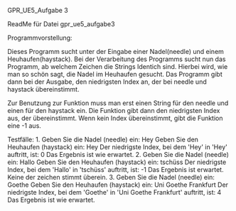 GPR_UE5_Aufgabe 3

ReadMe für Datei gpr_ue5_aufgabe3

Programmvorstellung:

Dieses Programm sucht unter der Eingabe einer Nadel(needle) und einem Heuhaufen(haystack).
Bei der Verarbeitung des Programms sucht nun das Programm, ab welchem Zeichen die Strings Identich sind.
Hierbei wird, wie man so schön sagt, die Nadel im Heuhaufen gesucht. Das Programm gibt dann bei der Ausgabe, den 
niedrigsten Index an, der bei needle und haystack übereinstimmt.

Zur Benutzung zur Funktion muss man erst einen String für den needle und einen für den haystack ein. 
Die Funktion gibt dann den niedrigsten Index aus, der übereinstimmt. Wenn kein Index übereinstimmt,
gibt die Funktion eine -1 aus.

Testfälle:
1.
Geben Sie die Nadel (needle) ein: Hey
Geben Sie den Heuhaufen (haystack) ein: Hey
Der niedrigste Index, bei dem 'Hey' in 'Hey' auftritt, ist: 0
Das Ergebnis ist wie erwartet.
2.
Geben Sie die Nadel (needle) ein: Hallo
Geben Sie den Heuhaufen (haystack) ein: tschüss
Der niedrigste Index, bei dem 'Hallo' in 'tschüss' auftritt, ist: -1
Das Ergebnis ist erwartet. Keine der zeichen stimmt überein.
3.
Geben Sie die Nadel (needle) ein: Goethe
Geben Sie den Heuhaufen (haystack) ein: Uni Goethe Frankfurt
Der niedrigste Index, bei dem 'Goethe' in 'Uni Goethe Frankfurt' auftritt, ist: 4
Das Ergebnis ist wie erwartet. 

